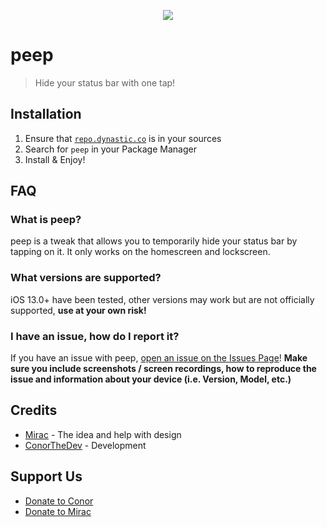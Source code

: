 <a href="https://repo.dynastic.co/package/me.conorthedev.peep"><p align="center"><img src="https://github.com/cbyrne/peep/blob/master/promo/showcase.gif?raw=true">
</p></a>

# peep
> Hide your status bar with one tap!

## Installation
1. Ensure that [``repo.dynastic.co``](https://repo.dynastic.co) is in your sources
2. Search for ``peep`` in your Package Manager
3. Install & Enjoy!

## FAQ
### What is peep?
peep is a tweak that allows you to temporarily hide your status bar by tapping on it. It only works on the homescreen and lockscreen.

### What versions are supported?
iOS 13.0+ have been tested, other versions may work but are not officially supported, **use at your own risk!**

### I have an issue, how do I report it?
If you have an issue with peep, [open an issue on the Issues Page](https://github.com/cbyrne/peep/issues)! 
**Make sure you include screenshots / screen recordings, how to reproduce the issue and information about your device (i.e. Version, Model, etc.)**

## Credits
- [Mirac](https://twitter.com/thatmirac) - The idea and help with design
- [ConorTheDev](https://twitter.com/ConorTheDev) - Development

## Support Us
- [Donate to Conor](https://ko-fi.com/ConorTheDev)
- [Donate to Mirac](https://???)
